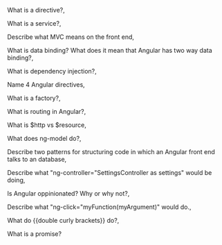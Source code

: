 
What is a directive?,

What is a service?,

Describe what MVC means on the front end,

What is data binding? What does it mean that Angular has two way data binding?,

What is dependency injection?,

Name 4 Angular directives,

What is a factory?,

What is routing in Angular?,

What is $http vs $resource,

What does ng-model do?,

Describe two patterns for structuring code in which an Angular front end talks to an database,

Describe what "ng-controller="SettingsController as settings" would be doing,

Is Angular oppinionated? Why or why not?,

Describe what "ng-click="myFunction(myArgument)" would do.,

What do {{double curly brackets}} do?,

What is a promise?
